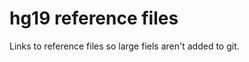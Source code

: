 hg19 reference files
====================

Links to reference files so large fiels aren't added to git.
